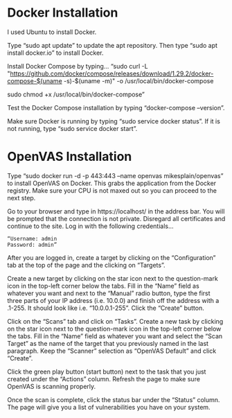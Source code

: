 # Docker Installation

I used Ubuntu to install Docker.

Type “sudo apt update” to update the apt repository. Then type “sudo apt install docker.io” to install Docker.

Install Docker Compose by typing…
“sudo curl -L "https://github.com/docker/compose/releases/download/1.29.2/docker-compose-$(uname -s)-$(uname -m)" -o /usr/local/bin/docker-compose

sudo chmod +x /usr/local/bin/docker-compose”

Test the Docker Compose installation by typing “docker-compose –version”.

Make sure Docker is running by typing “sudo service docker status”. If it is not running, type “sudo service docker start”.

# OpenVAS Installation

Type “sudo docker run -d -p 443:443 –name openvas mikesplain/openvas” to install OpenVAS on Docker. This grabs the application from the Docker registry. Make sure your CPU is not maxed out so you can proceed to the next step.

Go to your browser and type in https://localhost/ in the address bar. You will be prompted that the connection is not private. Disregard all certificates and continue to the site. Log in with the following credentials…

	“Username: admin
	Password: admin”

After you are logged in, create a target by clicking on the “Configuration” tab at the top of the page and the clicking on “Targets”.

Create a new target by clicking on the star icon next to the question-mark icon in the top-left corner below the tabs. Fill in the “Name” field as whatever you want and next to the “Manual” radio button, type the first three parts of your IP address (i.e. 10.0.0) and finish off the address with a .1-255. It should look like i.e. “10.0.0.1-255”. Click the “Create” button.

Click on the “Scans” tab and click on “Tasks”. Create a new task by clicking on the star icon next to the question-mark icon in the top-left corner below the tabs. Fill in the “Name” field as whatever you want and select the “Scan Target” as the name of the target that you previously named in the last paragraph. Keep the “Scanner” selection as “OpenVAS Default” and click “Create”.

Click the green play button (start button) next to the task that you just created under the “Actions” column. Refresh the page to make sure OpenVAS is scanning properly.

Once the scan is complete, click the status bar under the “Status” column. The page will give you a list of vulnerabilities you have on your system.
